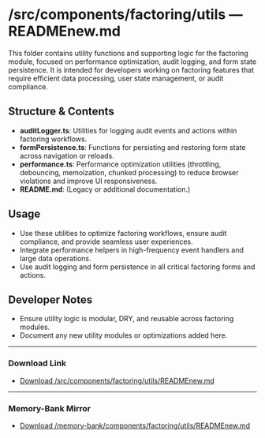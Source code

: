# /src/components/factoring/utils — READMEnew.md

This folder contains utility functions and supporting logic for the factoring module, focused on performance optimization, audit logging, and form state persistence. It is intended for developers working on factoring features that require efficient data processing, user state management, or audit compliance.

## Structure & Contents
- **auditLogger.ts**: Utilities for logging audit events and actions within factoring workflows.
- **formPersistence.ts**: Functions for persisting and restoring form state across navigation or reloads.
- **performance.ts**: Performance optimization utilities (throttling, debouncing, memoization, chunked processing) to reduce browser violations and improve UI responsiveness.
- **README.md**: (Legacy or additional documentation.)

## Usage
- Use these utilities to optimize factoring workflows, ensure audit compliance, and provide seamless user experiences.
- Integrate performance helpers in high-frequency event handlers and large data operations.
- Use audit logging and form persistence in all critical factoring forms and actions.

## Developer Notes
- Ensure utility logic is modular, DRY, and reusable across factoring modules.
- Document any new utility modules or optimizations added here.

---

### Download Link
- [Download /src/components/factoring/utils/READMEnew.md](sandbox:/Users/neilbatchelor/Cursor/1/src/components/factoring/utils/READMEnew.md)

---

### Memory-Bank Mirror
- [Download /memory-bank/components/factoring/utils/READMEnew.md](sandbox:/Users/neilbatchelor/Cursor/1/memory-bank/components/factoring/utils/READMEnew.md)
